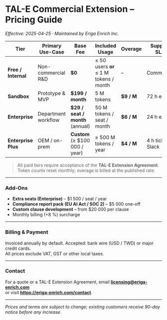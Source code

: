 # TAL-E Commercial Extension – Pricing Guide
_Effective: 2025-04-25 · Maintained by Eriga Enrich Inc._

| Tier | Primary Use-Case | Base Fee | Included Usage | Overage | Support SLA |
|------|-----------------|----------|----------------|---------|-------------|
| **Free / Internal** | Non-commercial R&D | **$0** | ≤ 50 users **or** ≤ 1 M tokens / month | – | Community |
| **Sandbox** | Prototype & MVP | **$199 / month** | 5 M tokens | **$9 / M** | 72 h email |
| **Enterprise** | Department workflow | **$29 / seat / month** (annual) | 50 M tokens / seat / month | **$6 / M** | 24 h email |
| **Enterprise Plus** | OEM / on-prem | **Custom** (≥ $100 000 / year) | ≥ 500 M tokens / year | **$4 / M** | 4 h ticket / Slack |

> All paid tiers require acceptance of the **TAL-E Extension Agreement**.  
> Token counts reset monthly; overage is billed at the published rate.

---

### Add-Ons
* **Extra seats (Enterprise)** – $1 500 / seat / year  
* **Compliance report pack (EU AI Act / SOC 2)** – $5 000 one-off  
* **Custom clause development** – from $20 000 per clause  
* Monthly billing (+8 %) surcharge

---

### Billing & Payment
Invoiced annually by default. Accepted: bank wire (USD / TWD) or major credit cards.  
All prices exclude VAT, GST or other local taxes.

---

### Contact
For a quote or a TAL-E Extension Agreement, email **licensing@eriga-enrich.com**  
or visit **https://eriga-enrich.com/contact**.

---

*Prices and terms are subject to change; existing customers receive 90-day notice before any increase.*
